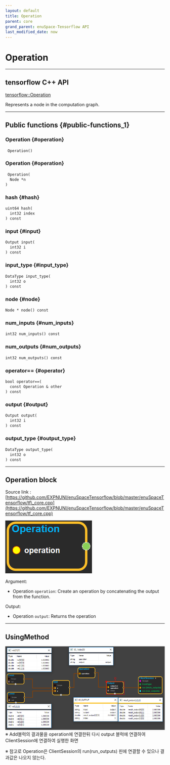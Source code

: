 ```yaml
--- 
layout: default 
title: Operation 
parent: core 
grand_parent: enuSpace-Tensorflow API 
last_modified_date: now 
--- 
```


# Operation

---

## tensorflow C++ API

[tensorflow::Operation](https://www.tensorflow.org/api_docs/cc/class/tensorflow/operation.html)

Represents a node in the computation graph.

---

## Public functions {#public-functions_1}

### Operation {#operation}

```
 Operation()
```

### Operation {#operation}

```
 Operation(
  Node *n
)
```

### hash {#hash}

```
uint64 hash(
  int32 index
) const
```

### input {#input}

```
Output input(
  int32 i
) const
```

### input\_type {#input_type}

```
DataType input_type(
  int32 o
) const
```

### node {#node}

```
Node * node() const
```

### num\_inputs {#num_inputs}

```
int32 num_inputs() const
```

### num\_outputs {#num_outputs}

```
int32 num_outputs() const
```

### operator== {#operator}

```
bool operator==(
  const Operation & other
) const
```

### output {#output}

```
Output output(
  int32 i
) const
```

### output\_type {#output_type}

```
DataType output_type(
  int32 o
) const
```

---

## Operation block

Source link :[https://github.com/EXPNUNI/enuSpaceTensorflow/blob/master/enuSpaceTensorflow/tf\_core.cpp](https://github.com/EXPNUNI/enuSpaceTensorflow/blob/master/enuSpaceTensorflow/tf_core.cpp)

![](./assets/core/operation1.png)

Argument:

* Operation `operation`: Create an operation by concatenating the output from the function.

Output:

* Operation `output`: Returns the operation

---

## UsingMethod

![](./assets/core/output2.png)※ Add블럭의 결과물을 operation에 연결한뒤 다시 output 블럭에 연결하여 ClientSession에 연결하여 실행한 화면

※ 참고로 Operation은 ClientSession의 run\(run\_outputs\) 핀에 연결할 수 있으나 결과값은 나오지 않는다.

